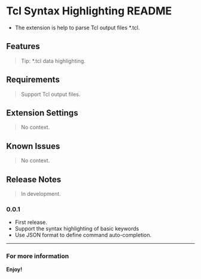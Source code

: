 # Tcl Syntax Highlighting README
- The extension is help to parse Tcl output files *.tcl.
## Features
> Tip: *.tcl data highlighting.
## Requirements
> Support Tcl output files.
## Extension Settings
> No context.
## Known Issues
> No context.
## Release Notes
> In development.
### 0.0.1
- First release.
- Support the syntax highlighting of basic keywords
- Use JSON format to define command auto-completion.
-----------------------------------------------------------------------------------------------------------
### For more information
**Enjoy!**
